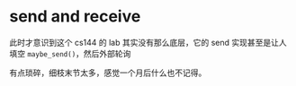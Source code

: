 # send and receive

此时才意识到这个 cs144 的 lab 其实没有那么底层，它的 send 实现甚至是让人填空 `maybe_send()`，然后外部轮询

有点琐碎，细枝末节太多，感觉一个月后什么也不记得。